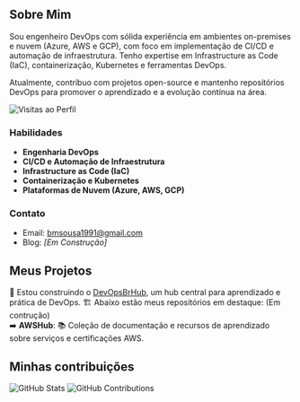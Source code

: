 ## Sobre Mim

Sou engenheiro DevOps com sólida experiência em ambientes on-premises e nuvem (Azure, AWS e GCP), com foco em implementação de CI/CD e automação de infraestrutura. Tenho expertise em Infrastructure as Code (IaC), containerização, Kubernetes e ferramentas DevOps.

Atualmente, contribuo com projetos open-source e mantenho repositórios DevOps para promover o aprendizado e a evolução contínua na área.

![Visitas ao Perfil](https://komarev.com/ghpvc/?username=bmsousa1991)

### Habilidades

- **Engenharia DevOps**
- **CI/CD e Automação de Infraestrutura**
- **Infrastructure as Code (IaC)**
- **Containerização e Kubernetes**
- **Plataformas de Nuvem (Azure, AWS, GCP)**

### Contato

- Email: [bmsousa1991@gmail.com](mailto:bmsousa1991@gmail.com)
- Blog: *[Em Construção]*

## Meus Projetos

🚀 Estou construindo o [DevOpsBrHub](https://github.com/DevOpsBrHub), um hub central para aprendizado e prática de DevOps.
🏗️ Abaixo estão meus repositórios em destaque: (Em contrução)  
➡️ **AWSHub**: 📚 Coleção de documentação e recursos de aprendizado sobre serviços e certificações AWS.

## Minhas contribuições

![GitHub Stats](https://github-readme-stats.vercel.app/api?username=bmsousa1991&show_icons=true&count_private=true&hide_title=true)
![GitHub Contributions](https://github-readme-streak-stats.herokuapp.com/?user=bmsousa1991)


